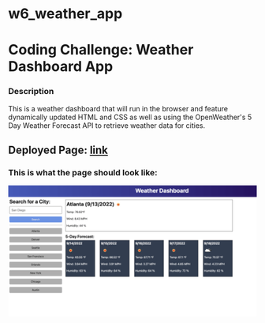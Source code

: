 # w6_weather_app
# Coding Challenge: Weather Dashboard App


### Description
This is a weather dashboard that will run in the browser and feature dynamically updated HTML and CSS as well as using the OpenWeather's 5 Day Weather Forecast API to retrieve weather data for cities.

## Deployed Page: [link](https://tunaabop.github.io/w6_weather_app/index.html)

### This is what the page should look like:

![Start Page](assets/img/weather-demo.png)

